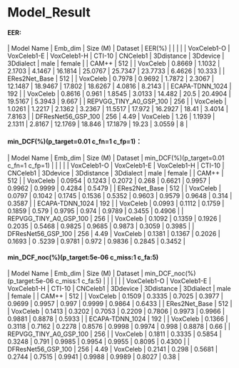 # Model_Result



#### EER:

| Model Name             | Emb_dim | Size (M) | Dataset  | EER(%)
|                        |         |          |          | VoxCeleb1-O | VoxCeleb1-E | VoxCeleb1-H | CTI-10 |  CNCeleb1 | 3Ddistance |  3Ddevice | 3Ddialect | male   | female |
| CAM++                  | 512     |          | VoxCeleb |    0.8669   |    1.1032   |    2.1703   | 4.1467 |  16.1814  | 25.0767    |  25.7347  | 23.7733   | 6.4626 | 10.333 |
| ERes2Net_Base          | 512     |          | VoxCeleb |    0.7978   |    0.9692   |    1.7872   | 2.3067 |  12.1487  | 18.9467    |  17.802   | 18.6267   | 4.0816 | 8.2143 |
| ECAPA-TDNN_1024        | 192     |          | VoxCeleb |    0.8616   |    0.961    |    1.8545   | 3.0133 |  14.482   | 20.5       |  20.4904  | 19.5167   | 5.3943 | 9.667  |
| REPVGG_TINY_A0_GSP_100 | 256     |          | VoxCeleb |    1.0261   |    1.2217   |    2.1362   | 3.2367 |  11.5517  | 17.972     |  16.2927  | 18.41     | 3.4014 | 7.8163 |
| DFResNet56_GSP_100     | 256     | 4.49     | VoxCeleb |    1.26     |    1.1939   |    2.1311   | 2.8167 |  12.1769  | 18.846     |  17.1879  | 19.23     | 3.0559 | 8      |



#### min_DCF(%)(p_target=0.01 c_fn=1 c_fp=1)：

| Model Name             | Emb_dim | Size (M) | Dataset  | min_DCF(%)(p_target=0.01 c_fn=1 c_fp=1) 
|                        |         |          |          | VoxCeleb1-O | VoxCeleb1-E | VoxCeleb1-H | CTI-10 |  CNCeleb1 |  3Ddevice |  3Ddistance | 3Ddialect | male   | female |
| CAM++                  | 512     |          | VoxCeleb |    0.0954   |    0.1243   |    0.2072   | 0.268  |  0.6621   |  0.9957   |    0.9962   | 0.9999    | 0.4284 | 0.5479 |
| ERes2Net_Base          | 512     |          | VoxCeleb |    0.0797   |    0.1042   |    0.1745   | 0.1536 |  0.5352   |  0.9603   |    0.9579   | 0.9648    | 0.314  | 0.3587 |
| ECAPA-TDNN_1024        | 192     |          | VoxCeleb |    0.0993   |    0.1112   |    0.1759   | 0.1859 |  0.579    |  0.9795   |    0.974    | 0.9789    | 0.3455 | 0.4906 |
| REPVGG_TINY_A0_GSP_100 | 256     |          | VoxCeleb |    0.1092   |    0.1359   |    0.1926   | 0.2035 |  0.5468   |  0.9825   |    0.9685   | 0.9873    | 0.3059 | 0.3985 |
| DFResNet56_GSP_100     | 256     | 4.49     | VoxCeleb |    0.1381   |    0.1367   |    0.2026   | 0.1693 |  0 .5239  |  0.9781   |    0.972    | 0.9836    | 0.2845 | 0.3452 |


#### min_DCF_noc(%)(p_target:5e-06 c_miss:1 c_fa:5)

| Model Name             | Emb_dim | Size (M) | Dataset  | min_DCF_noc(%)(p_target:5e-06 c_miss:1 c_fa:5) |
|                        |         |          |          | VoxCeleb1-O | VoxCeleb1-E | VoxCeleb1-H | CTI-10 |  CNCeleb1 |  3Ddevice |  3Ddistance | 3Ddialect | male   | female |
| CAM++                  | 512     |          | VoxCeleb |    0.1509   |    0.3335   |    0.7025   | 0.3977 |  0.9699   |  0.9957   |  0.997      | 0.9999    | 0.9864 | 0.6433 |
| ERes2Net_Base          | 512     |          | VoxCeleb |    0.1413   |    0.3202   |    0.7053   | 0.2209 |  0.7806   |  0.9973   |  0.9966     | 0.9881    | 0.8878 | 0.5933 |
| ECAPA-TDNN_1024        | 192     |          | VoxCeleb |    0.1366   |    0.3118   |    0.7162   | 0.2278 |  0.8576   |  0.9998   |  0.9974     | 0.998     | 0.8878 | 0.66   |
| REPVGG_TINY_A0_GSP_100 | 256     |          | VoxCeleb |    0.1811   |    0.3335   |    0.5854   | 0.3248 |  0.791    |  0.9985   |  0.9954     | 0.9955    | 0.8095 | 0.4300 |
| DFResNet56_GSP_100     | 256     | 4.49     | VoxCeleb |    0.2141   |    0.298    |    0.5681   | 0.2744 |  0.7515   |  0.9941   |  0.9988     | 0.9989    | 0.8027 | 0.38   |